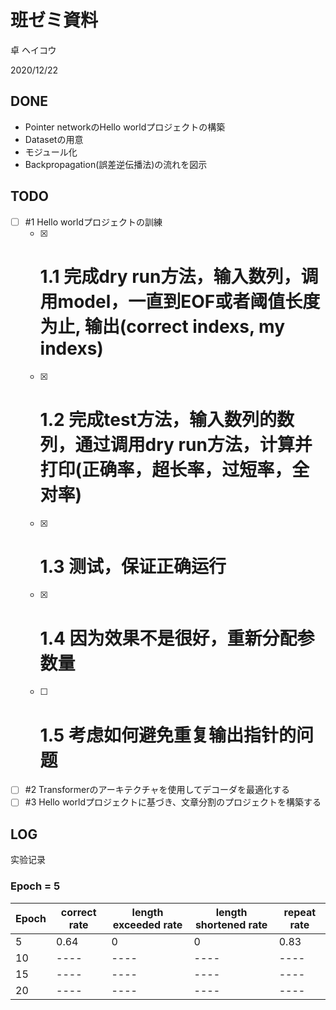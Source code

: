 # 班ゼミ資料
卓 ヘイコウ

2020/12/22

## DONE
* Pointer networkのHello worldプロジェクトの構築
* Datasetの用意
* モジュール化
* Backpropagation(誤差逆伝播法)の流れを図示

## TODO
- [ ] #1 Hello worldプロジェクトの訓練
  - [X] # 1.1 完成dry run方法，输入数列，调用model，一直到EOF或者阈值长度为止, 输出(correct indexs, my indexs)
  - [X] # 1.2 完成test方法，输入数列的数列，通过调用dry run方法，计算并打印(正确率，超长率，过短率，全对率)
  - [X] # 1.3 测试，保证正确运行
  - [X] # 1.4 因为效果不是很好，重新分配参数量
  - [ ] # 1.5 考虑如何避免重复输出指针的问题
- [ ] #2 Transformerのアーキテクチャを使用してデコーダを最適化する
- [ ] #3 Hello worldプロジェクトに基づき、文章分割のプロジェクトを構築する

## LOG
实验记录

### Epoch = 5
Epoch|correct rate|length exceeded rate|length shortened rate|repeat rate|
|----|----|----|----|----|
|5|0.64|0|0|0.83|
|10|----|----|----|----|
|15|----|----|----|----|
|20|----|----|----|----|

